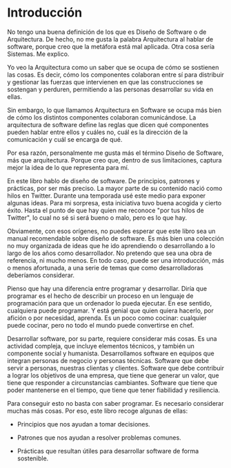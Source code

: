 # Introducción

No tengo una buena definición de los que es Diseño de Software o de Arquitectura. De hecho, no me gusta la palabra Arquitectura al hablar de software, porque creo que la metáfora está mal aplicada. Otra cosa sería Sistemas. Me explico.

Yo veo la Arquitectura como un saber que se ocupa de cómo se sostienen las cosas. Es decir, cómo los componentes colaboran entre sí para distribuir y gestionar las fuerzas que intervienen en que las construcciones se sostengan y perduren, permitiendo a las personas desarrollar su vida en ellas.

Sin embargo, lo que llamamos Arquitectura en Software se ocupa más bien de cómo los distintos componentes colaboran comunicándose. La arquitectura de software define las reglas que dicen qué componentes pueden hablar entre ellos y cuáles no, cuál es la dirección de la comunicación y cuál se encarga de qué.

Por esa razón, personalmente me gusta más el término Diseño de Software, más que arquitectura. Porque creo que, dentro de sus limitaciones, captura mejor la idea de lo que representa para mí.

En este libro hablo de diseño de software. De principios, patrones y prácticas, por ser más preciso. La mayor parte de su contenido nació como hilos en Twitter. Durante una temporada usé este medio para exponer algunas ideas. Para mi sorpresa, esta iniciativa tuvo buena acogida y cierto éxito. Hasta el punto de que hay quien me reconoce "por tus hilos de Twitter", lo cual no sé si será bueno o malo, pero es lo que hay.

Obviamente, con esos orígenes, no puedes esperar que este libro sea un manual recomendable sobre diseño de software. Es más bien una colección no muy organizada de ideas que he ido aprendiendo o desarrollando a lo largo de los años como desarrollador. No pretendo que sea una obra de referencia, ni mucho menos. En todo caso, puede ser una introducción, más o menos afortunada, a una serie de temas que como desarrolladoras deberíamos considerar.

Pienso que hay una diferencia entre programar y desarrollar. Diría que programar es el hecho de describir un proceso en un lenguaje de programación para que un ordenador lo pueda ejecutar. En ese sentido, cualquiera puede programar. Y está genial que quien quiera hacerlo, por afición o por necesidad, aprenda. Es un poco como cocinar: cualquier puede cocinar, pero no todo el mundo puede convertirse en chef.

Desarrollar software, por su parte, requiere considerar más cosas. Es una actividad compleja, que incluye elementos técnicos, y también un componente social y humanista. Desarrollamos software en equipos que integran personas de negocio y personas técnicas. Software que debe servir a personas, nuestras clientas y clientes. Software que debe contribuir a lograr los objetivos de una empresa, que tiene que generar un valor, que tiene que responder a circunstancias cambiantes. Software que tiene que poder mantenerse en el tiempo, que tiene que tener fiabilidad y resiliencia.

Para conseguir esto no basta con saber programar. Es necesario considerar muchas más cosas. Por eso, este libro recoge algunas de ellas:

* Principios que nos ayudan a tomar decisiones.

* Patrones que nos ayudan a resolver problemas comunes.

* Prácticas que resultan útiles para desarrollar software de forma sostenible.